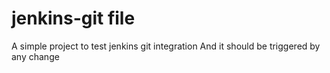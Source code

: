 # jenkins-git file
A simple project to test jenkins git integration
And it should be triggered by any change
